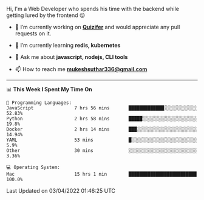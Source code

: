Hi, I'm a Web Developer who spends his time with the backend while getting lured by the frontend 😜

- 🔭 I’m currently working on **[Quizifer](https://github.com/SutharMukesh/Quizifer/)** and would appreciate any pull requests on it.

- 🌱 I’m currently learning **redis, kubernetes**

- 💬 Ask me about **javascript, nodejs, CLI tools**

- 📫 How to reach me **mukeshsuthar336@gmail.com**

---
<!--START_SECTION:waka-->
📊 **This Week I Spent My Time On** 

```text
💬 Programming Languages: 
JavaScript               7 hrs 56 mins       █████████████░░░░░░░░░░░░   52.83% 
Python                   2 hrs 58 mins       █████░░░░░░░░░░░░░░░░░░░░   19.8% 
Docker                   2 hrs 14 mins       ███░░░░░░░░░░░░░░░░░░░░░░   14.94% 
YAML                     53 mins             █░░░░░░░░░░░░░░░░░░░░░░░░   5.9% 
Other                    30 mins             ░░░░░░░░░░░░░░░░░░░░░░░░░   3.36%

💻 Operating System: 
Mac                      15 hrs 1 min        █████████████████████████   100.0%

```


 Last Updated on 03/04/2022 01:46:25 UTC
<!--END_SECTION:waka-->
